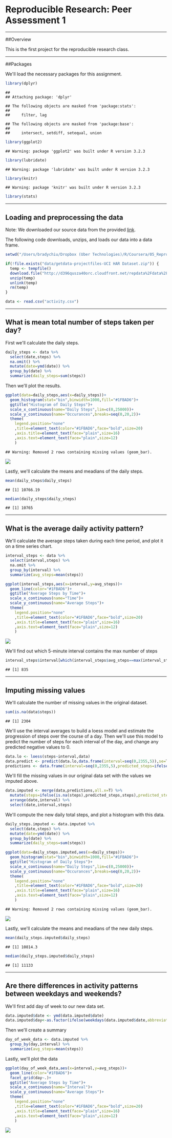 # Reproducible Research: Peer Assessment 1

******
##Overview

This is the first project for the reproducible research class.

******
##Packages

We'll load the necessary packages for this assignment.


```r
library(dplyr)
```

```
## 
## Attaching package: 'dplyr'
```

```
## The following objects are masked from 'package:stats':
## 
##     filter, lag
```

```
## The following objects are masked from 'package:base':
## 
##     intersect, setdiff, setequal, union
```

```r
library(ggplot2)
```

```
## Warning: package 'ggplot2' was built under R version 3.2.3
```

```r
library(lubridate)
```

```
## Warning: package 'lubridate' was built under R version 3.2.3
```

```r
library(knitr)
```

```
## Warning: package 'knitr' was built under R version 3.2.3
```

```r
library(stats)
```

******
## Loading and preprocessing the data

Note: We downloaded our source data from the provided [link](https://d396qusza40orc.cloudfront.net/repdata%2Fdata%2Factivity.zip).

The following code downloads, unzips, and loads our data into a data frame.


```r
setwd("/Users/bradychiu/Dropbox (Uber Technologies)/R/Coursera/05_Reproducible_Research/Assignment1")

if(!file.exists("data/getdata-projectfiles-UCI HAR Dataset.zip")) {
  temp <- tempfile()
  download.file("http://d396qusza40orc.cloudfront.net/repdata%2Fdata%2Factivity.zip",temp)
  unzip(temp)
  unlink(temp)
  rm(temp)
}

data <- read.csv("activity.csv")
```

******
## What is mean total number of steps taken per day?

First we'll calculate the daily steps.


```r
daily_steps <- data %>%
  select(date,steps) %>% 
  na.omit() %>%
  mutate(date=ymd(date)) %>%
  group_by(date) %>%
  summarize(daily_steps=sum(steps))
```

Then we'll plot the results.


```r
ggplot(data=daily_steps,aes(x=daily_steps))+
  geom_histogram(stat="bin",binwidth=1000,fill="#1FBAD6")+
  ggtitle("Histogram of Daily Steps")+
  scale_x_continuous(name="Daily Steps",lim=c(0,25000))+
  scale_y_continuous(name="Occurances",breaks=seq(0,20,2))+
  theme(
    legend.position="none"
    ,title=element_text(color="#1FBAD6",face="bold",size=20)
    ,axis.title=element_text(face="plain",size=16)
    ,axis.text=element_text(face="plain",size=12)
    )
```

```
## Warning: Removed 2 rows containing missing values (geom_bar).
```

![](PA1_template_files/figure-html/unnamed-chunk-4-1.png)

Lastly, we'll calculate the means and meadians of the daily steps.


```r
mean(daily_steps$daily_steps)
```

```
## [1] 10766.19
```

```r
median(daily_steps$daily_steps)
```

```
## [1] 10765
```

******
## What is the average daily activity pattern?

We'll calculate the average steps taken during each time period, and plot it on a time series chart.


```r
interval_steps <- data %>%
  select(interval,steps) %>%
  na.omit %>%
  group_by(interval) %>%
  summarize(avg_steps=mean(steps))

ggplot(interval_steps,aes(x=interval,y=avg_steps))+
  geom_line(color="#1FBAD6")+
  ggtitle("Average Steps by Time")+
  scale_x_continuous(name="Time")+
  scale_y_continuous(name="Average Steps")+
  theme(
    legend.position="none"
    ,title=element_text(color="#1FBAD6",face="bold",size=20)
    ,axis.title=element_text(face="plain",size=16)
    ,axis.text=element_text(face="plain",size=12)
    )
```

![](PA1_template_files/figure-html/unnamed-chunk-6-1.png)

We'll find out which 5-minute interval contains the max number of steps


```r
interval_steps$interval[which(interval_steps$avg_steps==max(interval_steps$avg_steps))]
```

```
## [1] 835
```

******
## Imputing missing values

We'll calculate the number of missing values in the original dataset.


```r
sum(is.na(data$steps))
```

```
## [1] 2304
```

We'll use the interval averages to build a loess model and estimate the progression of steps over the course of a day. Then we'll use this model to predict the number of steps for each interval of the day, and change any predicted negative values to 0.


```r
data.lo <- loess(steps~interval,data)
data.predict <- predict(data.lo,data.frame(interval=seq(0,2355,5)),se=T)
predictions <- data.frame(interval=seq(0,2355,5),predicted_steps=ifelse(data.predict$fit<0,0,round(data.predict$fit,0)))
```

We'll fill the missing values in our original data set with the values we imputed above.


```r
data.imputed <- merge(data,predictions,all.x=T) %>%
  mutate(steps=ifelse(is.na(steps),predicted_steps,steps),predicted_steps=NULL) %>%
  arrange(date,interval) %>%
  select(date,interval,steps)
```

We'll compute the new daily total steps, and plot a histogram with this data.


```r
daily_steps.imputed <- data.imputed %>%
  select(date,steps) %>% 
  mutate(date=ymd(date)) %>%
  group_by(date) %>%
  summarize(daily_steps=sum(steps))

ggplot(data=daily_steps.imputed,aes(x=daily_steps))+
  geom_histogram(stat="bin",binwidth=1000,fill="#1FBAD6")+
  ggtitle("Histogram of Daily Steps")+
  scale_x_continuous(name="Daily Steps",lim=c(0,25000))+
  scale_y_continuous(name="Occurances",breaks=seq(0,20,2))+
  theme(
    legend.position="none"
    ,title=element_text(color="#1FBAD6",face="bold",size=20)
    ,axis.title=element_text(face="plain",size=16)
    ,axis.text=element_text(face="plain",size=12)
    )
```

```
## Warning: Removed 2 rows containing missing values (geom_bar).
```

![](PA1_template_files/figure-html/unnamed-chunk-11-1.png)

Lastly, we'll calculate the means and meadians of the new daily steps.


```r
mean(daily_steps.imputed$daily_steps)
```

```
## [1] 10814.3
```

```r
median(daily_steps.imputed$daily_steps)
```

```
## [1] 11133
```

******
## Are there differences in activity patterns between weekdays and weekends?

We'll first add day of week to our new data set.


```r
data.imputed$date <- ymd(data.imputed$date)
data.imputed$day<-as.factor(ifelse(weekdays(data.imputed$date,abbreviate=T) %in% c("Mon","Tue","Wed","Thu","Fri"),"Weekday","Weekend"))
```

Then we'll create a summary


```r
day_of_week_data <- data.imputed %>%
  group_by(day,interval) %>%
  summarize(avg_steps=mean(steps))
```

Lastly, we'll plot the data


```r
ggplot(day_of_week_data,aes(x=interval,y=avg_steps))+
  geom_line(color="#1FBAD6")+
  facet_grid(day~.)+
  ggtitle("Average Steps by Time")+
  scale_x_continuous(name="Interval")+
  scale_y_continuous(name="Average Steps")+
  theme(
    legend.position="none"
    ,title=element_text(color="#1FBAD6",face="bold",size=20)
    ,axis.title=element_text(face="plain",size=16)
    ,axis.text=element_text(face="plain",size=12)
    )
```

![](PA1_template_files/figure-html/unnamed-chunk-15-1.png)
